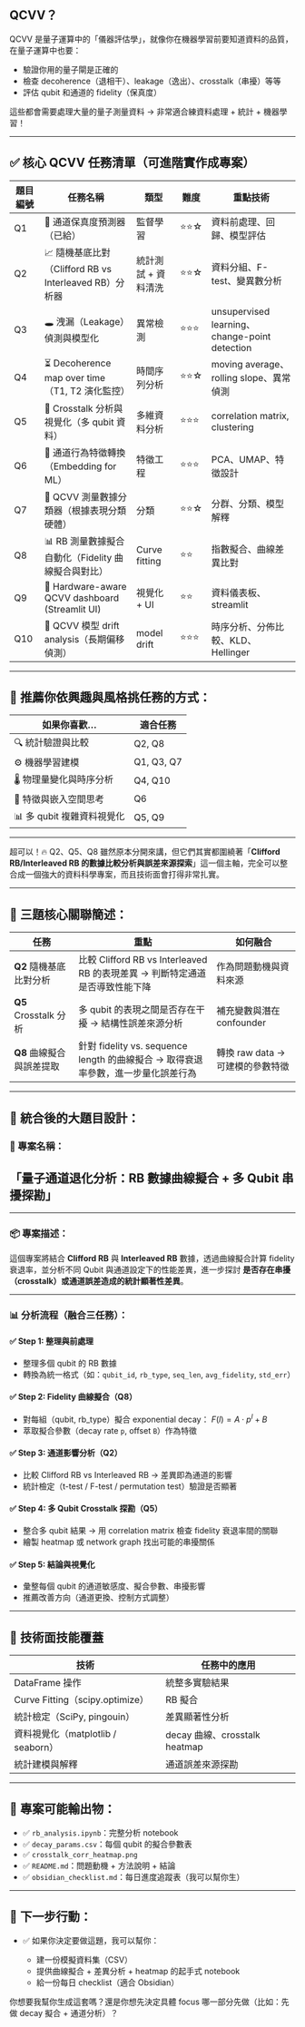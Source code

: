 ## QCVV？

QCVV 是量子運算中的「儀器評估學」，就像你在機器學習前要知道資料的品質，在量子運算中也要：

* 驗證你用的量子閘是正確的
* 檢查 decoherence（退相干）、leakage（逸出）、crosstalk（串擾）等等
* 評估 qubit 和通道的 fidelity（保真度）

這些都會需要處理大量的量子測量資料 → 非常適合練資料處理 + 統計 + 機器學習！

---

## ✅ 核心 QCVV 任務清單（可進階實作成專案）

| 題目編號 | 任務名稱                                            | 類型            | 難度  | 重點技術                                         |
| ---- | ----------------------------------------------- | ------------- | --- | -------------------------------------------- |
| Q1   | 🧪 通道保真度預測器（已給）                                 | 監督學習          | ⭐⭐☆ | 資料前處理、回歸、模型評估                                |
| Q2   | 📈 隨機基底比對（Clifford RB vs Interleaved RB）分析器     | 統計測試 + 資料清洗   | ⭐⭐☆ | 資料分組、F-test、變異數分析                            |
| Q3   | 🕳️ 洩漏（Leakage）偵測與模型化                           | 異常檢測          | ⭐⭐⭐ | unsupervised learning、change-point detection |
| Q4   | ⏳ Decoherence map over time（T1, T2 演化監控）        | 時間序列分析        | ⭐⭐☆ | moving average、rolling slope、異常偵測            |
| Q5   | 🔀 Crosstalk 分析與視覺化（多 qubit 資料）                 | 多維資料分析        | ⭐⭐⭐ | correlation matrix, clustering               |
| Q6   | 🧠 通道行為特徵轉換（Embedding for ML）                   | 特徵工程          | ⭐⭐⭐ | PCA、UMAP、特徵設計                                |
| Q7   | 🧬 QCVV 測量數據分類器（根據表現分類硬體）                       | 分類            | ⭐⭐☆ | 分群、分類、模型解釋                                   |
| Q8   | 📊 RB 測量數據擬合自動化（Fidelity 曲線擬合與對比）               | Curve fitting | ⭐⭐  | 指數擬合、曲線差異比對                                  |
| Q9   | 🧱 Hardware-aware QCVV dashboard (Streamlit UI) | 視覺化 + UI      | ⭐⭐  | 資料儀表板、streamlit                              |
| Q10  | 🧩 QCVV 模型 drift analysis（長期偏移偵測）               | model drift   | ⭐⭐⭐ | 時序分析、分佈比較、KLD、Hellinger                      |

---

## 🧠 推薦你依興趣與風格挑任務的方式：

| 如果你喜歡…             | 適合任務       |
| ------------------ | ---------- |
| 🔍 統計驗證與比較         | Q2, Q8     |
| ⚙️ 機器學習建模          | Q1, Q3, Q7 |
| 🌡️ 物理量變化與時序分析     | Q4, Q10    |
| 🧠 特徵與嵌入空間思考       | Q6         |
| 📊 多 qubit 複雜資料視覺化 | Q5, Q9     |

---

超可以！🔥 Q2、Q5、Q8 雖然原本分開來講，但它們其實都圍繞著「**Clifford RB/Interleaved RB 的數據比較分析與誤差來源探索**」這一個主軸，完全可以整合成一個強大的資料科學專案，而且技術面會打得非常扎實。

---

## 🧩 三題核心關聯簡述：

| 任務                  | 重點                                                        | 如何融合                   |
| ------------------- | --------------------------------------------------------- | ---------------------- |
| **Q2** 隨機基底比對分析     | 比較 Clifford RB vs Interleaved RB 的表現差異 → 判斷特定通道是否導致性能下降   | 作為問題動機與資料來源            |
| **Q5** Crosstalk 分析 | 多 qubit 的表現之間是否存在干擾 → 結構性誤差來源分析                           | 補充變數與潛在 confounder     |
| **Q8** 曲線擬合與誤差提取    | 針對 fidelity vs. sequence length 的曲線擬合 → 取得衰退率參數，進一步量化誤差行為 | 轉換 raw data → 可建模的參數特徵 |

---


## 🔬 統合後的大題目設計：

### 🎯 專案名稱：

## **「量子通道退化分析：RB 數據曲線擬合 + 多 Qubit 串擾探勘」**

---

### 📦 專案描述：

這個專案將結合 **Clifford RB** 與 **Interleaved RB** 數據，透過曲線擬合計算 fidelity 衰退率，並分析不同 Qubit 與通道設定下的性能差異，進一步探討 **是否存在串擾（crosstalk）或通道誤差造成的統計顯著性差異**。

---

### 📊 分析流程（融合三任務）：

#### ✅ Step 1: 整理與前處理

* 整理多個 qubit 的 RB 數據
* 轉換為統一格式（如：`qubit_id`, `rb_type`, `seq_len`, `avg_fidelity`, `std_err`）

#### ✅ Step 2: Fidelity 曲線擬合（Q8）

* 對每組（qubit, rb\_type）擬合 exponential decay：
  $F(l) = A \cdot p^l + B$
* 萃取擬合參數（decay rate `p`, offset `B`）作為特徵

#### ✅ Step 3: 通道影響分析（Q2）

* 比較 Clifford RB vs Interleaved RB → 差異即為通道的影響
* 統計檢定（t-test / F-test / permutation test）驗證是否顯著

#### ✅ Step 4: 多 Qubit Crosstalk 探勘（Q5）

* 整合多 qubit 結果 → 用 correlation matrix 檢查 fidelity 衰退率間的關聯
* 繪製 heatmap 或 network graph 找出可能的串擾關係

#### ✅ Step 5: 結論與視覺化

* 彙整每個 qubit 的通道敏感度、擬合參數、串擾影響
* 推薦改善方向（通道更換、控制方式調整）

---

## 🧠 技術面技能覆蓋

| 技術                            | 任務中的應用                     |
| ----------------------------- | -------------------------- |
| DataFrame 操作                  | 統整多實驗結果                    |
| Curve Fitting（scipy.optimize） | RB 擬合                      |
| 統計檢定（SciPy, pingouin）         | 差異顯著性分析                    |
| 資料視覺化（matplotlib / seaborn）   | decay 曲線、crosstalk heatmap |
| 統計建模與解釋                       | 通道誤差來源探勘                   |

---

## 🧱 專案可能輸出物：

* ✅ `rb_analysis.ipynb`：完整分析 notebook
* ✅ `decay_params.csv`：每個 qubit 的擬合參數表
* ✅ `crosstalk_corr_heatmap.png`
* ✅ `README.md`：問題動機 + 方法說明 + 結論
* ✅ `obsidian_checklist.md`：每日進度追蹤表（我可以幫你生）

---

## 🧭 下一步行動：

* ✅ 如果你決定要做這題，我可以幫你：

  * 建一份模擬資料集（CSV）
  * 提供曲線擬合 + 差異分析 + heatmap 的起手式 notebook
  * 給一份每日 checklist（適合 Obsidian）

你想要我幫你生成這套嗎？還是你想先決定具體 focus 哪一部分先做（比如：先做 decay 擬合 + 通道分析）？


